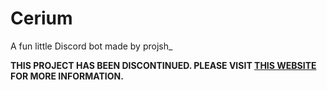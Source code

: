 
# Cerium
A fun little Discord bot made by projsh_

**THIS PROJECT HAS BEEN DISCONTINUED. PLEASE VISIT [THIS WEBSITE](https://projsh.github.io/cerium) FOR MORE INFORMATION.**
